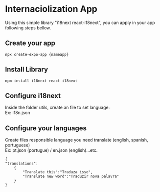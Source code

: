 # Internaciolization App
Using this simple library "i18next react-i18next", you can apply in your app following steps bellow.

## Create your app
````
npx create-expo-app {nameapp}
````

## Install Library
````
npm install i18next react-i18next
`````
## Configure i18next
Inside the folder utils, create an file to set language:<br/>
Ex: i18n.json

## Configure your languages
<p>Create files responsible language you need translate (english, spanish, portuguese)<br>
Ex: pt.json (portugue) / en.json (english)...etc.

`````
{
"translations": 
    {
        "Translate this":"Traduza isso",
        "Translate new word":"Traduzir nova palavra"
    }
}
`````
